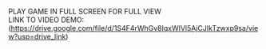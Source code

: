PLAY GAME IN FULL SCREEN FOR FULL VIEW <br/>
LINK TO VIDEO DEMO: (https://drive.google.com/file/d/1S4F4rWhGv8IqxWIVl5AjCJIkTzwxp9sa/view?usp=drive_link)

